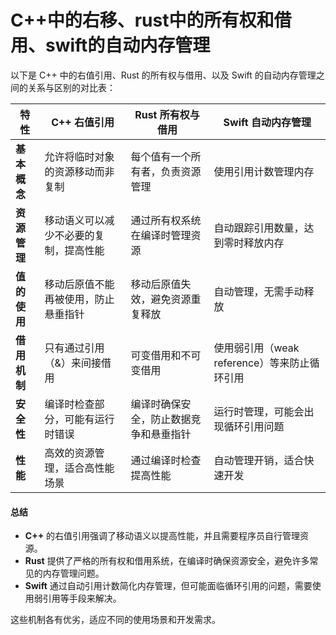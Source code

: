 # C++中的右移、rust中的所有权和借用、swift的自动内存管理

以下是 C++ 中的右值引用、Rust 的所有权与借用、以及 Swift 的自动内存管理之间的关系与区别的对比表：

| 特性       | C++ 右值引用            | Rust 所有权与借用         | Swift 自动内存管理                  |
| -------- | ------------------- | ------------------- | ----------------------------- |
| **基本概念** | 允许将临时对象的资源移动而非复制    | 每个值有一个所有者，负责资源管理    | 使用引用计数管理内存                    |
| **资源管理** | 移动语义可以减少不必要的复制，提高性能 | 通过所有权系统在编译时管理资源     | 自动跟踪引用数量，达到零时释放内存             |
| **值的使用** | 移动后原值不能再被使用，防止悬垂指针  | 移动后原值失效，避免资源重复释放    | 自动管理，无需手动释放                   |
| **借用机制** | 只有通过引用（&）来间接借用      | 可变借用和不可变借用          | 使用弱引用（weak reference）等来防止循环引用 |
| **安全性**  | 编译时检查部分，可能有运行时错误    | 编译时确保安全，防止数据竞争和悬垂指针 | 运行时管理，可能会出现循环引用问题             |
| **性能**   | 高效的资源管理，适合高性能场景     | 通过编译时检查提高性能         | 自动管理开销，适合快速开发                 |

#### 总结

* **C++** 的右值引用强调了移动语义以提高性能，并且需要程序员自行管理资源。
* **Rust** 提供了严格的所有权和借用系统，在编译时确保资源安全，避免许多常见的内存管理问题。
* **Swift** 通过自动引用计数简化内存管理，但可能面临循环引用的问题，需要使用弱引用等手段来解决。

这些机制各有优劣，适应不同的使用场景和开发需求。
